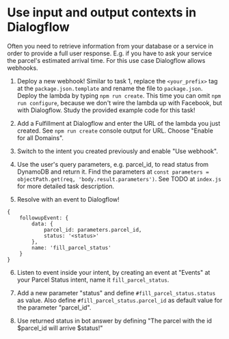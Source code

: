 # Use input and output contexts in Dialogflow

Often you need to retrieve information from your database or a service in order to provide a full user response. E.g. if you have to ask your service the parcel's estimated arrival time. For this use case Dialogflow allows webhooks.

1. Deploy a new webhook! Similar to task 1, replace the `<your_prefix>` tag at the `package.json.template` and rename the file to `package.json`. Deploy the lambda by typing `npm run create`. This time you can omit `npm run configure`, because we don't wire the lambda up with Facebook, but with Dialogflow. Study the provided example code for this task! 

2. Add a Fulfillment at Dialogflow and enter the URL of the lambda you just created. See `npm run create` console output for URL. Choose "Enable for all Domains".

3. Switch to the intent you created previously and enable "Use webhook".

4. Use the user's query parameters, e.g. parcel_id, to read status from DynamoDB and return it. Find the parameters at `const parameters = objectPath.get(req, 'body.result.parameters')`. See TODO at `index.js` for more detailed task description.

5. Resolve with an event to Dialogflow!
``` 
{
    followupEvent: {
        data: {
            parcel_id: parameters.parcel_id,
            status: '<status>'
        },
        name: 'fill_parcel_status'
    }
}
```

6. Listen to event inside your intent, by creating an event at "Events" at your Parcel Status intent, name it `fill_parcel_status`.

7. Add a new parameter "status" and define `#fill_parcel_status.status` as value. Also define `#fill_parcel_status.parcel_id` as default value for the parameter "parcel_id".

8. Use returned status in bot answer by defining "The parcel with the id $parcel_id will arrive $status!"